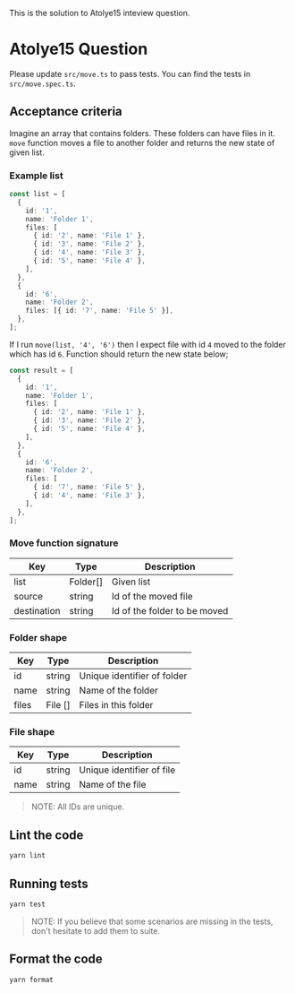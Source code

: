 This is the solution to Atolye15 inteview question.

# Atolye15 Question

Please update `src/move.ts` to pass tests. You can find the tests in `src/move.spec.ts`.

## Acceptance criteria

Imagine an array that contains folders. These folders can have files in it. `move` function moves a file to another folder and returns the new state of given list.

### Example list

```ts
const list = [
  {
    id: '1',
    name: 'Folder 1',
    files: [
      { id: '2', name: 'File 1' },
      { id: '3', name: 'File 2' },
      { id: '4', name: 'File 3' },
      { id: '5', name: 'File 4' },
    ],
  },
  {
    id: '6',
    name: 'Folder 2',
    files: [{ id: '7', name: 'File 5' }],
  },
];
```

If I run `move(list, '4', '6')` then I expect file with id `4` moved to the folder which has id `6`. Function should return the new state below;

```ts
const result = [
  {
    id: '1',
    name: 'Folder 1',
    files: [
      { id: '2', name: 'File 1' },
      { id: '3', name: 'File 2' },
      { id: '5', name: 'File 4' },
    ],
  },
  {
    id: '6',
    name: 'Folder 2',
    files: [
      { id: '7', name: 'File 5' },
      { id: '4', name: 'File 3' },
    ],
  },
];
```

### Move function signature

| Key         | Type     | Description                  |
| ----------- | -------- | ---------------------------- |
| list        | Folder[] | Given list                   |
| source      | string   | Id of the moved file         |
| destination | string   | Id of the folder to be moved |

### Folder shape

| Key   | Type    | Description                 |
| ----- | ------- | --------------------------- |
| id    | string  | Unique identifier of folder |
| name  | string  | Name of the folder          |
| files | File [] | Files in this folder        |

### File shape

| Key  | Type   | Description               |
| ---- | ------ | ------------------------- |
| id   | string | Unique identifier of file |
| name | string | Name of the file          |

> NOTE: All IDs are unique.

## Lint the code

```bash
yarn lint
```

## Running tests

```bash
yarn test
```

> NOTE: If you believe that some scenarios are missing in the tests, don't hesitate to add them to suite.

## Format the code

```bash
yarn format
```
